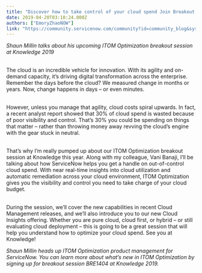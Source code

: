 ```yaml
---
title: "Discover how to take control of your cloud spend Join Breakout  at Knowledge "
date: 2019-04-20T03:10:24.000Z
authors: ["EmoryZhaoNOW"]
link: "https://community.servicenow.com/community?id=community_blog&sys_id=6ab13cebdb307f0cfece0b55ca961904"
---
```

<p><em>Shaun Millin talks about his upcoming ITOM Optimization breakout session at Knowledge 2019</em></p>
<p><br />The cloud is an incredible vehicle for innovation. With its agility and on-demand capacity, it’s driving digital transformation across the enterprise. Remember the days before the cloud? We measured change in months or years. Now, change happens in days – or even minutes.</p>
<p><br />However, unless you manage that agility, cloud costs spiral upwards. In fact, a recent analyst report showed that 30% of cloud spend is wasted because of poor visibility and control. That’s 30% you could be spending on things that matter – rather than throwing money away revving the cloud’s engine with the gear stuck in neutral.</p>
<p><br />That’s why I’m really pumped up about our ITOM Optimization breakout session at Knowledge this year. Along with my colleague, Vani Banaji, I’ll be talking about how ServiceNow helps you get a handle on out-of-control cloud spend. With near real-time insights into cloud utilization and automatic remediation across your cloud environment, ITOM Optimization gives you the visibility and control you need to take charge of your cloud budget.</p>
<p><br />During the session, we’ll cover the new capabilities in recent Cloud Management releases, and we’ll also introduce you to our new Cloud Insights offering. Whether you are pure cloud, cloud first, or hybrid – or still evaluating cloud deployment – this is going to be a great session that will help you understand how to optimize your cloud spend. See you at Knowledge!</p>
<p><em>Shaun Millin heads up ITOM Optimization product management for ServiceNow. You can learn more about what’s new in ITOM Optimization by signing up for breakout session BRE1404 at Knowledge 2019.</em></p>